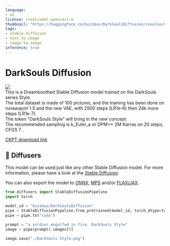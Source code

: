 ```yaml
---
language:
- en
license: creativeml-openrail-m
thumbnail: "https://huggingface.co/Guizmus/DarkSoulsDiffusion/resolve/main/showcase.jpg"
tags:
- stable-diffusion
- text-to-image
- image-to-image
inference: true
---
```


# DarkSouls Diffusion
<p>
	<img src="https://huggingface.co/Guizmus/DarkSoulsDiffusion/resolve/main/showcase.jpg"/><br/>
	This is a Dreamboothed Stable Diffusion model trained on the DarkSouls series Style.<br/>
	The total dataset is made of 100 pictures, and the training has been done on runawayml 1.5 and the new VAE, with 2500 steps (LR1e-6) then 24k more steps (LR1e-7).<br/>
	The token "DarkSouls Style" will bring in the new concept.<br/>
	The recommended sampling is k_Euler_a or DPM++ 2M Karras on 20 steps, CFGS 7 .
	
</p>

[CKPT download link](https://huggingface.co/Guizmus/DarkSoulsDiffusion/resolve/main/DarkSoulsStyle_v1-3.ckpt)

## 🧨 Diffusers

This model can be used just like any other Stable Diffusion model. For more information,
please have a look at the [Stable Diffusion](https://huggingface.co/docs/diffusers/api/pipelines/stable_diffusion).

You can also export the model to [ONNX](https://huggingface.co/docs/diffusers/optimization/onnx), [MPS](https://huggingface.co/docs/diffusers/optimization/mps) and/or [FLAX/JAX]().

```python
from diffusers import StableDiffusionPipeline
import torch

model_id = "Guizmus/DarkSoulsDiffusion"
pipe = StableDiffusionPipeline.from_pretrained(model_id, torch_dtype=torch.float16)
pipe = pipe.to("cuda")

prompt = "a soldier engulfed in fire, DarkSouls Style"
image = pipe(prompt).images[0]

image.save("./DarkSouls Style.png")
```